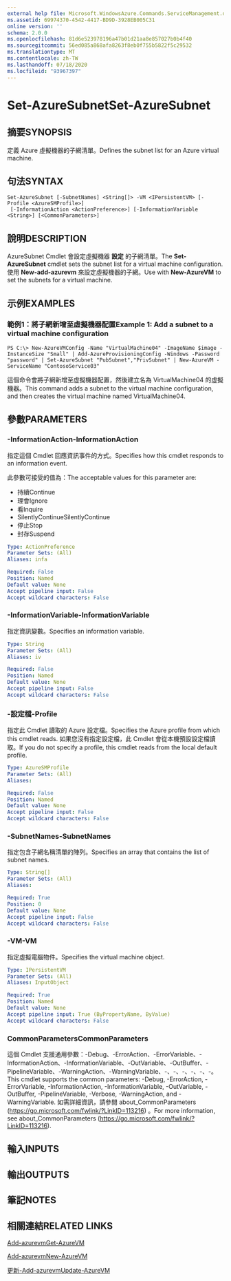 ```yaml
---
external help file: Microsoft.WindowsAzure.Commands.ServiceManagement.dll-Help.xml
ms.assetid: 69974370-4542-4417-BD9D-3928EB005C31
online version: ''
schema: 2.0.0
ms.openlocfilehash: 81d6e523978196a47b01d21aa8e857027b0b4f40
ms.sourcegitcommit: 56ed085a868afa8263f8eb0f755b5822f5c29532
ms.translationtype: MT
ms.contentlocale: zh-TW
ms.lasthandoff: 07/18/2020
ms.locfileid: "93967397"
---
```

# <span data-ttu-id="e7a4e-101">Set-AzureSubnet</span><span class="sxs-lookup"><span data-stu-id="e7a4e-101">Set-AzureSubnet</span></span>

## <span data-ttu-id="e7a4e-102">摘要</span><span class="sxs-lookup"><span data-stu-id="e7a4e-102">SYNOPSIS</span></span>
<span data-ttu-id="e7a4e-103">定義 Azure 虛擬機器的子網清單。</span><span class="sxs-lookup"><span data-stu-id="e7a4e-103">Defines the subnet list for an Azure virtual machine.</span></span>

## <span data-ttu-id="e7a4e-104">句法</span><span class="sxs-lookup"><span data-stu-id="e7a4e-104">SYNTAX</span></span>

```
Set-AzureSubnet [-SubnetNames] <String[]> -VM <IPersistentVM> [-Profile <AzureSMProfile>]
 [-InformationAction <ActionPreference>] [-InformationVariable <String>] [<CommonParameters>]
```

## <span data-ttu-id="e7a4e-105">說明</span><span class="sxs-lookup"><span data-stu-id="e7a4e-105">DESCRIPTION</span></span>
<span data-ttu-id="e7a4e-106">AzureSubnet Cmdlet 會設定虛擬機器 **設定** 的子網清單。</span><span class="sxs-lookup"><span data-stu-id="e7a4e-106">The **Set-AzureSubnet** cmdlet sets the subnet list for a virtual machine configuration.</span></span>
<span data-ttu-id="e7a4e-107">使用 **New-add-azurevm** 來設定虛擬機器的子網。</span><span class="sxs-lookup"><span data-stu-id="e7a4e-107">Use with **New-AzureVM** to set the subnets for a virtual machine.</span></span>

## <span data-ttu-id="e7a4e-108">示例</span><span class="sxs-lookup"><span data-stu-id="e7a4e-108">EXAMPLES</span></span>

### <span data-ttu-id="e7a4e-109">範例1：將子網新增至虛擬機器配置</span><span class="sxs-lookup"><span data-stu-id="e7a4e-109">Example 1: Add a subnet to a virtual machine configuration</span></span>
```
PS C:\> New-AzureVMConfig -Name "VirtualMachine04" -ImageName $image -InstanceSize "Small" | Add-AzureProvisioningConfig -Windows -Password "password" | Set-AzureSubnet "PubSubnet","PrivSubnet" | New-AzureVM -ServiceName "ContosoService03"
```

<span data-ttu-id="e7a4e-110">這個命令會將子網新增至虛擬機器配置，然後建立名為 VirtualMachine04 的虛擬機器。</span><span class="sxs-lookup"><span data-stu-id="e7a4e-110">This command adds a subnet to the virtual machine configuration, and then creates the virtual machine named VirtualMachine04.</span></span>

## <span data-ttu-id="e7a4e-111">參數</span><span class="sxs-lookup"><span data-stu-id="e7a4e-111">PARAMETERS</span></span>

### <span data-ttu-id="e7a4e-112">-InformationAction</span><span class="sxs-lookup"><span data-stu-id="e7a4e-112">-InformationAction</span></span>
<span data-ttu-id="e7a4e-113">指定這個 Cmdlet 回應資訊事件的方式。</span><span class="sxs-lookup"><span data-stu-id="e7a4e-113">Specifies how this cmdlet responds to an information event.</span></span>

<span data-ttu-id="e7a4e-114">此參數可接受的值為：</span><span class="sxs-lookup"><span data-stu-id="e7a4e-114">The acceptable values for this parameter are:</span></span>

- <span data-ttu-id="e7a4e-115">持續</span><span class="sxs-lookup"><span data-stu-id="e7a4e-115">Continue</span></span>
- <span data-ttu-id="e7a4e-116">理會</span><span class="sxs-lookup"><span data-stu-id="e7a4e-116">Ignore</span></span>
- <span data-ttu-id="e7a4e-117">看</span><span class="sxs-lookup"><span data-stu-id="e7a4e-117">Inquire</span></span>
- <span data-ttu-id="e7a4e-118">SilentlyContinue</span><span class="sxs-lookup"><span data-stu-id="e7a4e-118">SilentlyContinue</span></span>
- <span data-ttu-id="e7a4e-119">停止</span><span class="sxs-lookup"><span data-stu-id="e7a4e-119">Stop</span></span>
- <span data-ttu-id="e7a4e-120">封存</span><span class="sxs-lookup"><span data-stu-id="e7a4e-120">Suspend</span></span>

```yaml
Type: ActionPreference
Parameter Sets: (All)
Aliases: infa

Required: False
Position: Named
Default value: None
Accept pipeline input: False
Accept wildcard characters: False
```

### <span data-ttu-id="e7a4e-121">-InformationVariable</span><span class="sxs-lookup"><span data-stu-id="e7a4e-121">-InformationVariable</span></span>
<span data-ttu-id="e7a4e-122">指定資訊變數。</span><span class="sxs-lookup"><span data-stu-id="e7a4e-122">Specifies an information variable.</span></span>

```yaml
Type: String
Parameter Sets: (All)
Aliases: iv

Required: False
Position: Named
Default value: None
Accept pipeline input: False
Accept wildcard characters: False
```

### <span data-ttu-id="e7a4e-123">-設定檔</span><span class="sxs-lookup"><span data-stu-id="e7a4e-123">-Profile</span></span>
<span data-ttu-id="e7a4e-124">指定此 Cmdlet 讀取的 Azure 設定檔。</span><span class="sxs-lookup"><span data-stu-id="e7a4e-124">Specifies the Azure profile from which this cmdlet reads.</span></span>
<span data-ttu-id="e7a4e-125">如果您沒有指定設定檔，此 Cmdlet 會從本機預設設定檔讀取。</span><span class="sxs-lookup"><span data-stu-id="e7a4e-125">If you do not specify a profile, this cmdlet reads from the local default profile.</span></span>

```yaml
Type: AzureSMProfile
Parameter Sets: (All)
Aliases: 

Required: False
Position: Named
Default value: None
Accept pipeline input: False
Accept wildcard characters: False
```

### <span data-ttu-id="e7a4e-126">-SubnetNames</span><span class="sxs-lookup"><span data-stu-id="e7a4e-126">-SubnetNames</span></span>
<span data-ttu-id="e7a4e-127">指定包含子網名稱清單的陣列。</span><span class="sxs-lookup"><span data-stu-id="e7a4e-127">Specifies an array that contains the list of subnet names.</span></span>

```yaml
Type: String[]
Parameter Sets: (All)
Aliases: 

Required: True
Position: 0
Default value: None
Accept pipeline input: False
Accept wildcard characters: False
```

### <span data-ttu-id="e7a4e-128">-VM</span><span class="sxs-lookup"><span data-stu-id="e7a4e-128">-VM</span></span>
<span data-ttu-id="e7a4e-129">指定虛擬電腦物件。</span><span class="sxs-lookup"><span data-stu-id="e7a4e-129">Specifies the virtual machine object.</span></span>

```yaml
Type: IPersistentVM
Parameter Sets: (All)
Aliases: InputObject

Required: True
Position: Named
Default value: None
Accept pipeline input: True (ByPropertyName, ByValue)
Accept wildcard characters: False
```

### <span data-ttu-id="e7a4e-130">CommonParameters</span><span class="sxs-lookup"><span data-stu-id="e7a4e-130">CommonParameters</span></span>
<span data-ttu-id="e7a4e-131">這個 Cmdlet 支援通用參數：-Debug、-ErrorAction、-ErrorVariable、-InformationAction、-InformationVariable、-OutVariable、-OutBuffer、-PipelineVariable、-WarningAction、-WarningVariable、-、-、-、-、-、-。</span><span class="sxs-lookup"><span data-stu-id="e7a4e-131">This cmdlet supports the common parameters: -Debug, -ErrorAction, -ErrorVariable, -InformationAction, -InformationVariable, -OutVariable, -OutBuffer, -PipelineVariable, -Verbose, -WarningAction, and -WarningVariable.</span></span> <span data-ttu-id="e7a4e-132">如需詳細資訊，請參閱 about_CommonParameters (https://go.microsoft.com/fwlink/?LinkID=113216) 。</span><span class="sxs-lookup"><span data-stu-id="e7a4e-132">For more information, see about_CommonParameters (https://go.microsoft.com/fwlink/?LinkID=113216).</span></span>

## <span data-ttu-id="e7a4e-133">輸入</span><span class="sxs-lookup"><span data-stu-id="e7a4e-133">INPUTS</span></span>

## <span data-ttu-id="e7a4e-134">輸出</span><span class="sxs-lookup"><span data-stu-id="e7a4e-134">OUTPUTS</span></span>

## <span data-ttu-id="e7a4e-135">筆記</span><span class="sxs-lookup"><span data-stu-id="e7a4e-135">NOTES</span></span>

## <span data-ttu-id="e7a4e-136">相關連結</span><span class="sxs-lookup"><span data-stu-id="e7a4e-136">RELATED LINKS</span></span>

[<span data-ttu-id="e7a4e-137">Add-azurevm</span><span class="sxs-lookup"><span data-stu-id="e7a4e-137">Get-AzureVM</span></span>](./Get-AzureVM.md)

[<span data-ttu-id="e7a4e-138">Add-azurevm</span><span class="sxs-lookup"><span data-stu-id="e7a4e-138">New-AzureVM</span></span>](./New-AzureVM.md)

[<span data-ttu-id="e7a4e-139">更新-Add-azurevm</span><span class="sxs-lookup"><span data-stu-id="e7a4e-139">Update-AzureVM</span></span>](./Update-AzureVM.md)


